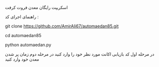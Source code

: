 اسکریپت رایگان معدن فروت کرفت 

راهنمای اجرای کد :

git clone https://github.com/AmirAli67/automaedan85.git

cd automaedan85

python automaedan.py


در مرحله اول کد بازیابی اکانت مورد نظر خود را وارد کنید
در مرحله دوم زمان پر شدن معدن خود وارد کنید
